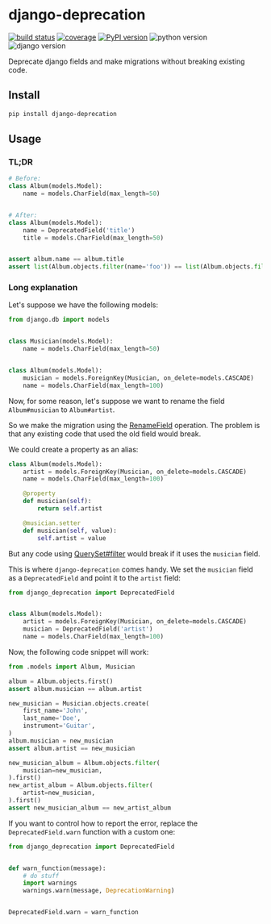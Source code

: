 # django-deprecation

[![build status](https://img.shields.io/travis/openbox/django-deprecation.svg)](https://travis-ci.org/openbox/django-deprecation)
[![coverage](https://img.shields.io/codecov/c/github/openbox/django-deprecation.svg)](https://codecov.io/gh/openbox/django-deprecation)
[![PyPI version](https://img.shields.io/pypi/v/django-deprecation.svg)](https://pypi.org/project/django-deprecation/)
![python version](https://img.shields.io/pypi/pyversions/django-deprecation.svg)
![django version](https://img.shields.io/pypi/djversions/django-deprecation.svg)

Deprecate django fields and make migrations without breaking existing code.


## Install

```bash
pip install django-deprecation
```


## Usage

### TL;DR

```py
# Before:
class Album(models.Model):
    name = models.CharField(max_length=50)


# After:
class Album(models.Model):
    name = DeprecatedField('title')
    title = models.CharField(max_length=50)


assert album.name == album.title
assert list(Album.objects.filter(name='foo')) == list(Album.objects.filter(title='foo'))
```

### Long explanation

Let's suppose we have the following models:

```py
from django.db import models


class Musician(models.Model):
    name = models.CharField(max_length=50)


class Album(models.Model):
    musician = models.ForeignKey(Musician, on_delete=models.CASCADE)
    name = models.CharField(max_length=100)
```


Now, for some reason, let's suppose we want to rename the field `Album#musician` to `Album#artist`.

So we make the migration using the
[RenameField](https://docs.djangoproject.com/en/1.11/ref/migration-operations/#renamefield)
operation. The problem is that any existing code that used the old field would break.

We could create a property as an alias:

```py
class Album(models.Model):
    artist = models.ForeignKey(Musician, on_delete=models.CASCADE)
    name = models.CharField(max_length=100)

    @property
    def musician(self):
        return self.artist

    @musician.setter
    def musician(self, value):
        self.artist = value
```

But any code using
[QuerySet#filter](https://docs.djangoproject.com/en/2.0/ref/models/querysets/#filter)
would break if it uses the `musician` field.

This is where `django-deprecation` comes handy.
We set the `musician` field as a `DeprecatedField` and point it to the `artist` field:

```py
from django_deprecation import DeprecatedField


class Album(models.Model):
    artist = models.ForeignKey(Musician, on_delete=models.CASCADE)
    musician = DeprecatedField('artist')
    name = models.CharField(max_length=100)
```


Now, the following code snippet will work:

```py
from .models import Album, Musician

album = Album.objects.first()
assert album.musician == album.artist

new_musician = Musician.objects.create(
    first_name='John',
    last_name='Doe',
    instrument='Guitar',
)
album.musician = new_musician
assert album.artist == new_musician

new_musician_album = Album.objects.filter(
    musician=new_musician,
).first()
new_artist_album = Album.objects.filter(
    artist=new_musician,
).first()
assert new_musician_album == new_artist_album
```

If you want to control how to report the error,
replace the `DeprecatedField.warn` function with a custom one:

```py
from django_deprecation import DeprecatedField


def warn_function(message):
    # do stuff
    import warnings
    warnings.warn(message, DeprecationWarning)


DeprecatedField.warn = warn_function
```
